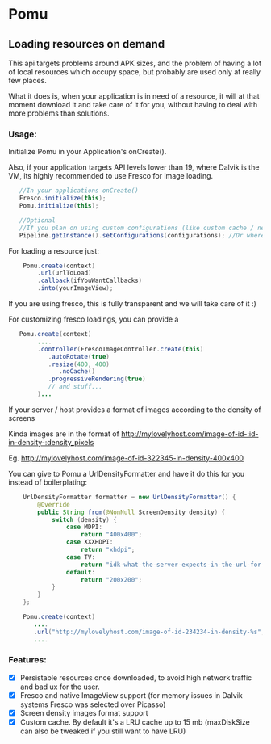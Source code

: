 # Pomu

## Loading resources on demand

This api targets problems around APK sizes, and the problem of having a lot of local resources which occupy space, but probably are used only at really few places.

What it does is, when your application is in need of a resource, it will at that moment download it and take care of it for you, without having to deal with more problems than solutions.

### Usage:

Initialize Pomu in your Application's onCreate().

Also, if your application targets API levels lower than 19, where Dalvik is the VM, its highly recommended to use Fresco for image loading.

```Java
   //In your applications onCreate()
   Fresco.initialize(this);
   Pomu.initialize(this);

   //Optional
   //If you plan on using custom configurations (like custom cache / network client)
   Pipeline.getInstance().setConfigurations(configurations); //Or wherever you want, but to have a cohesive configuration across all resources its better here :)
```

For loading a resource just:

```Java
    Pomu.create(context)
        .url(urlToLoad)
        .callback(ifYouWantCallbacks)
        .into(yourImageView);
```

If you are using fresco, this is fully transparent and we will take care of it :)

For customizing fresco loadings, you can provide a 

```Java
   Pomu.create(context)
        ....
        .controller(FrescoImageController.create(this)
           .autoRotate(true)
           .resize(400, 400)
			  .noCache()
           .progressiveRendering(true) 
           // and stuff...
        )...
```

If your server / host provides a format of images according to the density of screens

Kinda images are in the format of http://mylovelyhost.com/image-of-id-:id-in-density-:density_pixels

Eg. http://mylovelyhost.com/image-of-id-322345-in-density-400x400

You can give to Pomu a UrlDensityFormatter and have it do this for you instead of boilerplating:

```Java
    UrlDensityFormatter formatter = new UrlDensityFormatter() {
        @Override
        public String from(@NonNull ScreenDensity density) {
            switch (density) {
                case MDPI:
                    return "400x400";
                case XXXHDPI:
                    return "xhdpi";
                case TV:
                    return "idk-what-the-server-expects-in-the-url-for-a-tv";
                default:
                    return "200x200";
            }
        }
    };

    Pomu.create(context)
       ....
       .url("http://mylovelyhost.com/image-of-id-234234-in-density-%s", formatter)
       ....
```       

### Features:

- [x] Persistable resources once downloaded, to avoid high network traffic and bad ux for the user.
- [x] Fresco and native ImageView support (for memory issues in Dalvik systems Fresco was selected over Picasso)
- [x] Screen density images format support
- [x] Custom cache. By default it's a LRU cache up to 15 mb (maxDiskSize can also be tweaked if you still want to have LRU)
